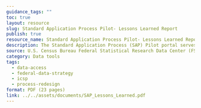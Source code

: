 ```yaml
---
guidance_tags: ""
toc: true
layout: resource
slug: Standard Application Process Pilot- Lessons Learned Report
publish: true
resource_name: Standard Application Process Pilot- Lessons Learned Report
description: The Standard Application Process (SAP) Pilot portal serves as a single access point for data users to request access to restricted use data held by Federal statistical agencies covered under the Confidential Information Protection and Statistical Efficiency Act (CIPSEA). This fulfills a responsibility under Action Step 16 of the Federal Data Strategy 2020 Action Plan.
source: U.S. Census Bureau Federal Statistical Research Data Center (FSRDC)
category: Data tools
tags:
  - data-access
  - federal-data-strategy
  - icsp
  - process-redesign
format: PDF (23 pages)
link: ../../assets/documents/SAP_Lessons_Learned.pdf
---
```

